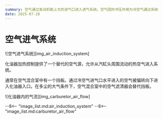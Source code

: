 ```yaml
---
summary: 空气通过发动机舱上方的进气口进入进气系统。空气团的冲压作用为冷空气通过系统提供能量。
date: 2025-07-28
---
```


# 空气进气系统

![空气进气系统][img_air_induction_system]

化油器加热控制提供了一个替代的空气源，允许从汽缸头周围流动的热空气进入系统。

通常在空气混合室中有一个挡板。通过冷空气进气口水平进入的空气被偏转向下进入化油器入口。在多尘的大气条件下，空气混合室中的空气滤清器会替代挡板。

![化油器内的气流][img_carburetor_air_flow]

<!-- links -->
--8<-- "image_list.md:air_induction_system"
--8<-- "image_list.md:carburetor_air_flow"